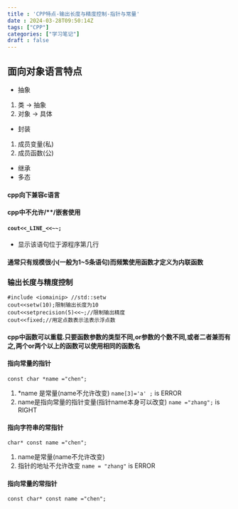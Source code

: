```yaml
---
title : 'CPP特点-输出长度与精度控制-指针与常量'
date : 2024-03-28T09:50:14Z
tags: ["CPP"]
categories: ["学习笔记"]
draft : false
---
```


## 面向对象语言特点
- 抽象
1. 类 -> 抽象
2. 对象 -> 具体
- 封装
 1. 成员变量(私)
 2. 成员函数(公)
- 继承
- 多态
#### cpp向下兼容c语言
#### cpp中不允许/**/嵌套使用
#### `cout<<_LINE_<<~~;`
- 显示该语句位于源程序第几行
#### 通常只有规模很小(一般为1~5条语句)而频繁使用函数才定义为内联函数
### 输出长度与精度控制
```
#include <iomainip> //std::setw
cout<<setw(10);限制输出长度为10
cout<<setprecision(5)<<~;//限制输出精度
cout<<fixed;//用定点数表示法表示浮点数

```
#### cpp中函数可以重载.只要函数参数的类型不同,or参数的个数不同,或者二者兼而有之,两个or两个以上的函数可以使用相同的函数名

#### 指向常量的指针
`const char *name ="chen";`
1. *name 是常量(name不允许改变)
`name[3]='a' ;` is ERROR
2. name是指向常量的指针变量(指针name本身可以改变)
`name ="zhang";` is RIGHT
#### 指向字符串的常指针
`char* const name ="chen";`
1. name是常量(name不允许改变)
2. 指针的地址不允许改变
`name = "zhang"` is ERROR
#### 指向常量的常指针
`const char* const name ="chen";`

